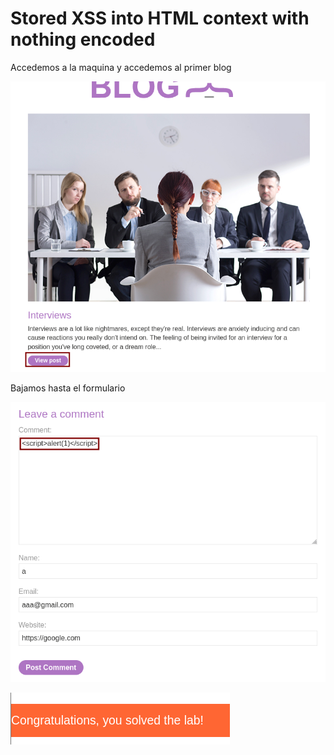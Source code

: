 # Stored XSS into HTML context with nothing encoded

Accedemos a la maquina y accedemos al primer blog

![image.png](image.png)

Bajamos hasta el formulario

![image.png](image%201.png)

![image.png](image%202.png)